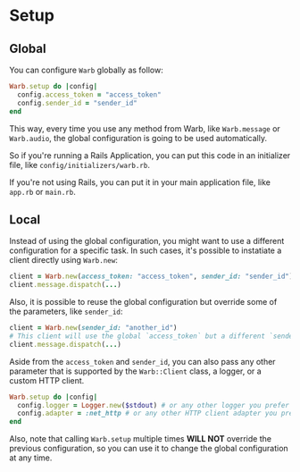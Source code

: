 # Setup

## Global
You can configure `Warb` globally as follow:

```ruby
Warb.setup do |config|
  config.access_token = "access_token"
  config.sender_id = "sender_id"
end
```

This way, every time you use any method from Warb, like `Warb.message` or `Warb.audio`, the global configuration is going to be used automatically.

So if you're running a Rails Application, you can put this code in an initializer file, like `config/initializers/warb.rb`.

If you're not using Rails, you can put it in your main application file, like `app.rb` or `main.rb`.


## Local

Instead of using the global configuration, you might want to use a different configuration for a specific task. In such cases, it's possible to instatiate a client directly using `Warb.new`:

```ruby
client = Warb.new(access_token: "access_token", sender_id: "sender_id")
client.message.dispatch(...)
```

Also, it is possible to reuse the global configuration but override some of the parameters, like `sender_id`:

```ruby
client = Warb.new(sender_id: "another_id")
# This client will use the global `access_token` but a different `sender_id`
client.message.dispatch(...)
```

Aside from the `access_token` and `sender_id`, you can also pass any other parameter that is supported by the `Warb::Client` class, a logger, or a custom HTTP client.

```ruby
Warb.setup do |config|
  config.logger = Logger.new($stdout) # or any other logger you prefer
  config.adapter = :net_http # or any other HTTP client adapter you prefer
end
```

Also, note that calling `Warb.setup` multiple times **WILL NOT** override the previous configuration, so you can use it to change the global configuration at any time.